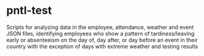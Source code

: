 # pntl-test
Scripts for analyzing data in the employee, attendance, weather and event JSON files, identifying employees who show a pattern of tardiness/leaving early or absenteeism on the day of, day after, or day before an event in their country with the exception of days with extreme weather and testing results
